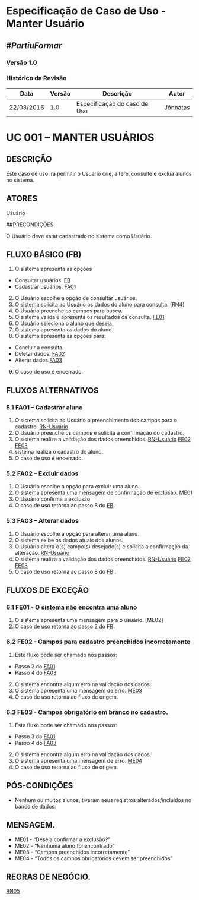 # **Especificação de Caso de Uso - Manter Usuário**

##  ***#PartiuFormar***

### **Versão 1.0**

### Histórico da Revisão
Data|Versão|Descrição|Autor
-----|------|---------|-------
22/03/2016|1.0|Especificação do caso de Uso|Jônnatas

# UC 001 – MANTER USUÁRIOS
## DESCRIÇÃO

Este caso de uso irá permitir o Usuário crie, altere, consulte e exclua alunos no sistema.

## ATORES

Usuário

##PRECONDIÇÕES

O Usuário deve estar cadastrado no sistema como Usuário.

## FLUXO BÁSICO (FB) 

1. O sistema apresenta as opções
* Consultar usuários. [FB](https://github.com/vitornere/partiuformar/wiki/Especifica%C3%A7%C3%A3o-de-Caso-de-Uso:-Manter-Usu%C3%A1rio#fluxo-b%C3%81sico-fb)
* Cadastrar usuários. [FA01](https://github.com/vitornere/partiuformar/wiki/Especifica%C3%A7%C3%A3o-de-Caso-de-Uso:-Manter-Usu%C3%A1rio#51-fa01--cadastrar-aluno)
2. O Usuário escolhe a opção de consultar usuários. 
3. O sistema solicita ao Usuário os dados do aluno para consulta. [RN4]
4. O Usuário preenche os campos para busca.
5. O sistema valida e apresenta os resultados da consulta. [FE01](https://github.com/vitornere/partiuformar/wiki/Especifica%C3%A7%C3%A3o-de-Caso-de-Uso:-Manter-Usu%C3%A1rio#61-fe01---o-sistema-n%C3%A3o-encontra-uma-aluno)
6. O Usuário seleciona o aluno que deseja.
7. O sistema apresenta os dados do aluno.
8. O sistema apresenta as opções para:
* Concluir a consulta.
* Deletar dados. [FA02](https://github.com/vitornere/partiuformar/wiki/Especifica%C3%A7%C3%A3o-de-Caso-de-Uso:-Manter-Usu%C3%A1rio#52-fa02--excluir-dados)
* Alterar dados.[FA03](https://github.com/vitornere/partiuformar/wiki/Especifica%C3%A7%C3%A3o-de-Caso-de-Uso:-Manter-Usu%C3%A1rio#53-fa03--alterar-dador)
9. O caso de uso é encerrado.	

## FLUXOS ALTERNATIVOS
### 5.1 FA01 – Cadastrar aluno

1. O sistema solicita ao Usuário o preenchimento dos campos para o cadastro. [RN-Usuário](https://github.com/vitornere/partiuformar/wiki/Regras-de-Neg%C3%B3cio#usu%C3%A1rios)
2. O Usuário preenche os campos e solicita a confirmação do cadastro.
3. O sistema realiza a validação dos dados preenchidos. [RN-Usuário](https://github.com/vitornere/partiuformar/wiki/Regras-de-Neg%C3%B3cio#usu%C3%A1rios) [FE02](https://github.com/vitornere/partiuformar/wiki/Especifica%C3%A7%C3%A3o-de-Caso-de-Uso:-Manter-Usu%C3%A1rio#62-fe02---campos-para-cadastro-preenchidos-incorretamente) [FE03](https://github.com/vitornere/partiuformar/wiki/Especifica%C3%A7%C3%A3o-de-Caso-de-Uso:-Manter-Usu%C3%A1rio#63-fe03---campos-obrigat%C3%B3rio-em-branco-no-cadastro)
4. sistema realiza o cadastro do aluno.
5. O caso de uso é encerrado.

### 5.2 FA02 – Excluir dados

1. O Usuário escolhe a opção para excluir uma aluno.
2. O sistema apresenta uma mensagem de confirmação de exclusão. [ME01](https://github.com/vitornere/partiuformar/wiki/Especifica%C3%A7%C3%A3o-de-Caso-de-Uso:-Manter-Usu%C3%A1rio#mensagem)
3. O Usuário confirma a exclusão
4. O caso de uso retorna ao passo 8 do [FB](https://github.com/vitornere/partiuformar/wiki/Especifica%C3%A7%C3%A3o-de-Caso-de-Uso:-Manter-Usu%C3%A1rio#fluxo-b%C3%81sico-fb).

### 5.3 FA03 – Alterar dados

1. O Usuário escolhe a opção para alterar uma aluno.
2. O sistema exibe os dados atuais dos alunos.
3. O Usuário altera o(s) campo(s) desejado(s) e solicita a confirmação da alteração. [RN-Usuário](https://github.com/vitornere/partiuformar/wiki/Regras-de-Neg%C3%B3cio#usu%C3%A1rios)
4. O sistema realiza a validação dos dados preenchidos. [RN-Usuário](https://github.com/vitornere/partiuformar/wiki/Regras-de-Neg%C3%B3cio#usu%C3%A1rios) [FE02](https://github.com/vitornere/partiuformar/wiki/Especifica%C3%A7%C3%A3o-de-Caso-de-Uso:-Manter-Usu%C3%A1rio#62-fe02---campos-para-cadastro-preenchidos-incorretamente) [FE03](https://github.com/vitornere/partiuformar/wiki/Especifica%C3%A7%C3%A3o-de-Caso-de-Uso:-Manter-Usu%C3%A1rio#63-fe03---campos-obrigat%C3%B3rio-em-branco-no-cadastro)
5. O caso de uso retorna ao passo 8 do [FB](https://github.com/vitornere/partiuformar/wiki/Especifica%C3%A7%C3%A3o-de-Caso-de-Uso:-Manter-Usu%C3%A1rio#fluxo-b%C3%81sico-fb) .

## FLUXOS DE EXCEÇÃO

### 6.1 FE01 - O sistema não encontra uma aluno

1. O sistema apresenta uma mensagem para o usuário.  [ME02]
2. O caso de uso retorna ao passo 2 do [FB](https://github.com/vitornere/partiuformar/wiki/Especifica%C3%A7%C3%A3o-de-Caso-de-Uso:-Manter-Usu%C3%A1rio#fluxo-b%C3%81sico-fb).

### 6.2 FE02 - Campos para cadastro preenchidos incorretamente

1. Este fluxo pode ser chamado nos passos:
* Passo 3 do [FA01](https://github.com/vitornere/partiuformar/wiki/Especifica%C3%A7%C3%A3o-de-Caso-de-Uso:-Manter-Usu%C3%A1rio#51-fa01--cadastrar-aluno)
* Passo 4 do [FA03](https://github.com/vitornere/partiuformar/wiki/Especifica%C3%A7%C3%A3o-de-Caso-de-Uso:-Manter-Usu%C3%A1rio#53-fa03--alterar-dador)
2. O sistema encontra algum erro na validação dos dados.
3. O sistema apresenta uma mensagem de erro. [ME03](https://github.com/vitornere/partiuformar/wiki/Especifica%C3%A7%C3%A3o-de-Caso-de-Uso:-Manter-Usu%C3%A1rio#mensagem)
4. O caso de uso retorna ao fluxo de origem.

### 6.3 FE03 - Campos obrigatório em branco no cadastro.

1. Este fluxo pode ser chamado nos passos:
* Passo 3 do [FA01](https://github.com/vitornere/partiuformar/wiki/Especifica%C3%A7%C3%A3o-de-Caso-de-Uso:-Manter-Usu%C3%A1rio#51-fa01--cadastrar-aluno).
* Passo 4 do [FA03](https://github.com/vitornere/partiuformar/wiki/Especifica%C3%A7%C3%A3o-de-Caso-de-Uso:-Manter-Usu%C3%A1rio#53-fa03--alterar-dador)
2. O sistema encontra algum erro na validação dos dados.
3. O sistema apresenta uma mensagem de erro. [ME04](https://github.com/vitornere/partiuformar/wiki/Especifica%C3%A7%C3%A3o-de-Caso-de-Uso:-Manter-Usu%C3%A1rio#mensagem)
4. O caso de uso retorna ao fluxo de origem.

## PÓS-CONDIÇÕES
* Nenhum ou muitos alunos, tiveram seus registros alterados/incluídos no banco de dados.

## MENSAGEM.
* ME01 - “Deseja confirmar a exclusão?”
* ME02 - “Nenhuma aluno foi encontrado”
* ME03 - “Campos preenchidos incorretamente”
* ME04 - “Todos os campos obrigatórios devem ser preenchidos”

## REGRAS DE NEGÓCIO.
 [RN05](https://github.com/vitornere/partiuformar/wiki/Regras-de-Neg%C3%B3cio#usu%C3%A1rios)